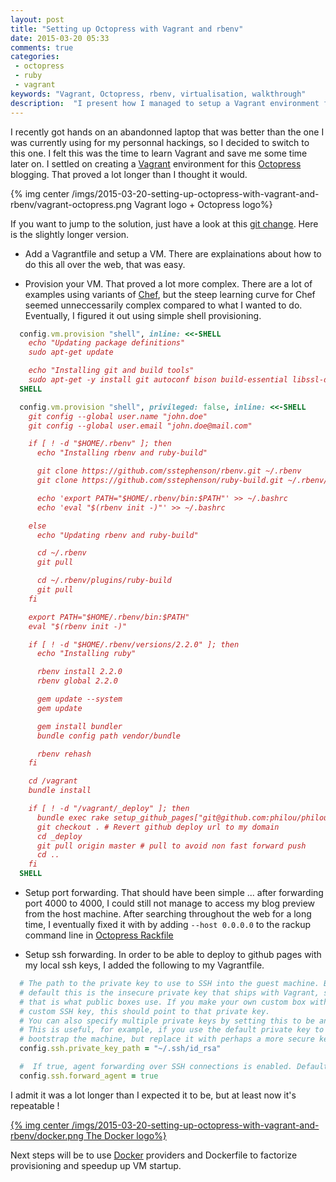 ```yaml
---
layout: post
title: "Setting up Octopress with Vagrant and rbenv"
date: 2015-03-20 05:33
comments: true
categories:
 - octopress
 - ruby
 - vagrant
keywords: "Vagrant, Octopress, rbenv, virtualisation, walkthrough"
description:  "I present how I managed to setup a Vagrant environment for my personal Octopress blog"
---
```

I recently got hands on an abandonned laptop that was better than the one I was currently using for my personnal hackings, so I decided to switch to this one. I felt this was the time to learn Vagrant and save me some time later on. I settled on creating a [Vagrant](https://www.vagrantup.com/) environment for this [Octopress](http://octopress.org/) blogging. That proved a lot longer than I thought it would.

{% img center /imgs/2015-03-20-setting-up-octopress-with-vagrant-and-rbenv/vagrant-octopress.png Vagrant logo + Octopress logo%}

If you want to jump to the solution, just have a look at this [git change](https://github.com/philou/philou.github.com/commit/67b17f7702c213ff40313fc7bd0cbfa8a6e8e29b). Here is the slightly longer version.

* Add a Vagrantfile and setup a VM. There are explainations about how to do this all over the web, that was easy.

* Provision your VM. That proved a lot more complex. There are a lot of examples using variants of [Chef](https://www.chef.io/), but the steep learning curve for Chef seemed unneccessarily complex compared to what I wanted to do. Eventually, I figured it out using simple shell provisioning.

```ruby
  config.vm.provision "shell", inline: <<-SHELL
    echo "Updating package definitions"
    sudo apt-get update

    echo "Installing git and build tools"
    sudo apt-get -y install git autoconf bison build-essential libssl-dev libyaml-dev libreadline6-dev zlib1g-dev libncurses5-dev libffi-dev libgdbm3 libgdbm-dev
  SHELL

  config.vm.provision "shell", privileged: false, inline: <<-SHELL
    git config --global user.name "john.doe"
    git config --global user.email "john.doe@mail.com"

    if [ ! -d "$HOME/.rbenv" ]; then
      echo "Installing rbenv and ruby-build"

      git clone https://github.com/sstephenson/rbenv.git ~/.rbenv
      git clone https://github.com/sstephenson/ruby-build.git ~/.rbenv/plugins/ruby-build

      echo 'export PATH="$HOME/.rbenv/bin:$PATH"' >> ~/.bashrc
      echo 'eval "$(rbenv init -)"' >> ~/.bashrc

    else
      echo "Updating rbenv and ruby-build"

      cd ~/.rbenv
      git pull

      cd ~/.rbenv/plugins/ruby-build
      git pull
    fi

    export PATH="$HOME/.rbenv/bin:$PATH"
    eval "$(rbenv init -)"

    if [ ! -d "$HOME/.rbenv/versions/2.2.0" ]; then
      echo "Installing ruby"

      rbenv install 2.2.0
      rbenv global 2.2.0

      gem update --system
      gem update

      gem install bundler
      bundle config path vendor/bundle

      rbenv rehash
    fi

    cd /vagrant
    bundle install

    if [ ! -d "/vagrant/_deploy" ]; then
      bundle exec rake setup_github_pages["git@github.com:philou/philou.github.com"]
      git checkout . # Revert github deploy url to my domain
      cd _deploy
      git pull origin master # pull to avoid non fast forward push
      cd ..
    fi
  SHELL
```

* Setup port forwarding. That should have been simple ... after forwarding port 4000 to 4000, I could still not manage to access my blog preview from the host machine. After searching throughout the web for a long time, I eventually fixed it with by adding ```--host 0.0.0.0``` to the rackup command line in [Octopress Rackfile](https://github.com/philou/philou.github.com/commit/67b17f7702c213ff40313fc7bd0cbfa8a6e8e29b/Rakefile)

* Setup ssh forwarding. In order to be able to deploy to github pages with my local ssh keys, I added the following to my Vagrantfile.

```ruby
  # The path to the private key to use to SSH into the guest machine. By
  # default this is the insecure private key that ships with Vagrant, since
  # that is what public boxes use. If you make your own custom box with a
  # custom SSH key, this should point to that private key.
  # You can also specify multiple private keys by setting this to be an array.
  # This is useful, for example, if you use the default private key to
  # bootstrap the machine, but replace it with perhaps a more secure key later.
  config.ssh.private_key_path = "~/.ssh/id_rsa"

  #  If true, agent forwarding over SSH connections is enabled. Defaults to false.
  config.ssh.forward_agent = true
```

I admit it was a lot longer than I expected it to be, but at least now it's repeatable !

[{% img center /imgs/2015-03-20-setting-up-octopress-with-vagrant-and-rbenv/docker.png The Docker logo%}](http://docker.io)

Next steps will be to use [Docker](http://docker.io) providers and Dockerfile to factorize provisioning and speedup up VM startup.